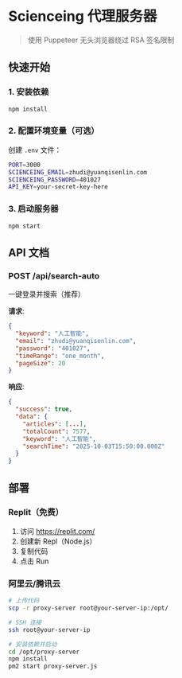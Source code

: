 # Scienceing 代理服务器

> 使用 Puppeteer 无头浏览器绕过 RSA 签名限制

## 快速开始

### 1. 安装依赖

```bash
npm install
```

### 2. 配置环境变量（可选）

创建 `.env` 文件：

```bash
PORT=3000
SCIENCEING_EMAIL=zhudi@yuanqisenlin.com
SCIENCEING_PASSWORD=401027
API_KEY=your-secret-key-here
```

### 3. 启动服务器

```bash
npm start
```

## API 文档

### POST /api/search-auto

一键登录并搜索（推荐）

**请求**:
```json
{
  "keyword": "人工智能",
  "email": "zhudi@yuanqisenlin.com",
  "password": "401027",
  "timeRange": "one_month",
  "pageSize": 20
}
```

**响应**:
```json
{
  "success": true,
  "data": {
    "articles": [...],
    "totalCount": 7577,
    "keyword": "人工智能",
    "searchTime": "2025-10-03T15:50:00.000Z"
  }
}
```

## 部署

### Replit（免费）

1. 访问 https://replit.com/
2. 创建新 Repl（Node.js）
3. 复制代码
4. 点击 Run

### 阿里云/腾讯云

```bash
# 上传代码
scp -r proxy-server root@your-server-ip:/opt/

# SSH 连接
ssh root@your-server-ip

# 安装依赖并启动
cd /opt/proxy-server
npm install
pm2 start proxy-server.js
```

